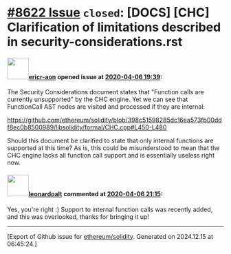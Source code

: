 # [\#8622 Issue](https://github.com/ethereum/solidity/issues/8622) `closed`: [DOCS] [CHC] Clarification of limitations described in security-considerations.rst

#### <img src="https://avatars.githubusercontent.com/u/60518970?v=4" width="50">[ericr-aon](https://github.com/ericr-aon) opened issue at [2020-04-06 19:39](https://github.com/ethereum/solidity/issues/8622):

The Security Considerations document states that "Function calls are currently unsupported" by the CHC engine. Yet we can see that FunctionCall AST nodes are visited and processed if they are internal:

https://github.com/ethereum/solidity/blob/398c51598285dc16ea573fb00ddf8ec0b8500989/libsolidity/formal/CHC.cpp#L450-L480

Should this document be clarified to state that only internal functions are supported at this time? As is, this could be misunderstood to mean that the CHC engine lacks all function call support and is essentially useless right now.

#### <img src="https://avatars.githubusercontent.com/u/504195?u=ce2facd14af9fd474ebff49f0d44891f56f7500f&v=4" width="50">[leonardoalt](https://github.com/leonardoalt) commented at [2020-04-06 21:15](https://github.com/ethereum/solidity/issues/8622#issuecomment-610040556):

Yes, you're right :)
Support to internal function calls was recently added, and this was overlooked, thanks for bringing it up!


-------------------------------------------------------------------------------



[Export of Github issue for [ethereum/solidity](https://github.com/ethereum/solidity). Generated on 2024.12.15 at 06:45:24.]
